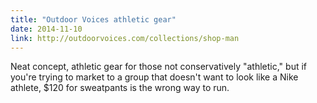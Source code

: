 ```yaml
---
title: "Outdoor Voices athletic gear"
date: 2014-11-10
link: http://outdoorvoices.com/collections/shop-man
---
```

 Neat concept, athletic gear for those not conservatively "athletic," but if you're trying to market to a group that doesn't want to look like a Nike athlete, $120 for sweatpants is the wrong way to run.
